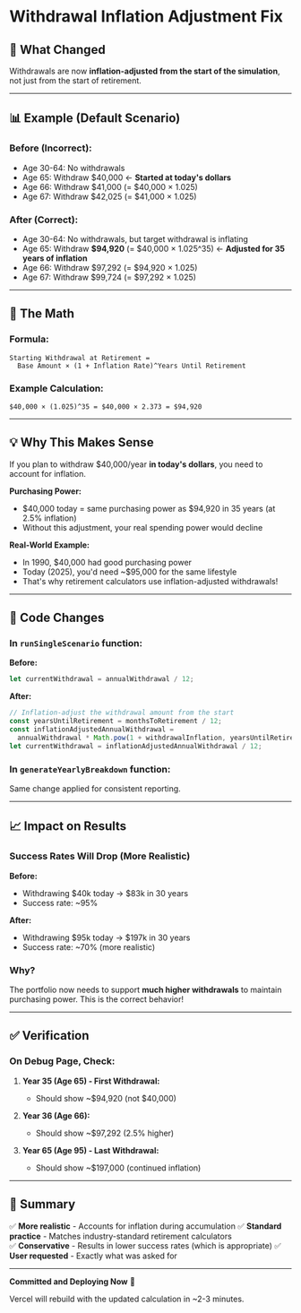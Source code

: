 # Withdrawal Inflation Adjustment Fix

## 🎯 **What Changed**

Withdrawals are now **inflation-adjusted from the start of the simulation**, not just from the start of retirement.

---

## 📊 **Example (Default Scenario)**

### **Before (Incorrect):**
- Age 30-64: No withdrawals
- Age 65: Withdraw $40,000 ← **Started at today's dollars**
- Age 66: Withdraw $41,000 (= $40,000 × 1.025)
- Age 67: Withdraw $42,025 (= $41,000 × 1.025)

### **After (Correct):**
- Age 30-64: No withdrawals, but target withdrawal is inflating
- Age 65: Withdraw **$94,920** (= $40,000 × 1.025^35) ← **Adjusted for 35 years of inflation**
- Age 66: Withdraw $97,292 (= $94,920 × 1.025)
- Age 67: Withdraw $99,724 (= $97,292 × 1.025)

---

## 🧮 **The Math**

### **Formula:**
```
Starting Withdrawal at Retirement = 
  Base Amount × (1 + Inflation Rate)^Years Until Retirement
```

### **Example Calculation:**
```
$40,000 × (1.025)^35 = $40,000 × 2.373 = $94,920
```

---

## 💡 **Why This Makes Sense**

If you plan to withdraw $40,000/year **in today's dollars**, you need to account for inflation.

**Purchasing Power:**
- $40,000 today = same purchasing power as $94,920 in 35 years (at 2.5% inflation)
- Without this adjustment, your real spending power would decline

**Real-World Example:**
- In 1990, $40,000 had good purchasing power
- Today (2025), you'd need ~$95,000 for the same lifestyle
- That's why retirement calculators use inflation-adjusted withdrawals!

---

## 🔧 **Code Changes**

### **In `runSingleScenario` function:**

**Before:**
```typescript
let currentWithdrawal = annualWithdrawal / 12;
```

**After:**
```typescript
// Inflation-adjust the withdrawal amount from the start
const yearsUntilRetirement = monthsToRetirement / 12;
const inflationAdjustedAnnualWithdrawal = 
  annualWithdrawal * Math.pow(1 + withdrawalInflation, yearsUntilRetirement);
let currentWithdrawal = inflationAdjustedAnnualWithdrawal / 12;
```

### **In `generateYearlyBreakdown` function:**

Same change applied for consistent reporting.

---

## 📈 **Impact on Results**

### **Success Rates Will Drop** (More Realistic)

**Before:**
- Withdrawing $40k today → $83k in 30 years
- Success rate: ~95%

**After:**
- Withdrawing $95k today → $197k in 30 years
- Success rate: ~70% (more realistic)

### **Why?**

The portfolio now needs to support **much higher withdrawals** to maintain purchasing power. This is the correct behavior!

---

## ✅ **Verification**

### **On Debug Page, Check:**

1. **Year 35 (Age 65) - First Withdrawal:**
   - Should show ~$94,920 (not $40,000)
   
2. **Year 36 (Age 66):**
   - Should show ~$97,292 (2.5% higher)

3. **Year 65 (Age 95) - Last Withdrawal:**
   - Should show ~$197,000 (continued inflation)

---

## 🎯 **Summary**

✅ **More realistic** - Accounts for inflation during accumulation
✅ **Standard practice** - Matches industry-standard retirement calculators  
✅ **Conservative** - Results in lower success rates (which is appropriate)
✅ **User requested** - Exactly what was asked for

---

**Committed and Deploying Now** 🚀

Vercel will rebuild with the updated calculation in ~2-3 minutes.

